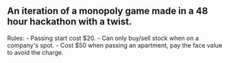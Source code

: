 ## An iteration of a monopoly game made in a 48 hour hackathon with a twist.

Rules:
     - Passing start cost $20.
     - Can only buy/sell stock when on a company's spot.
     - Cost $50 when passing an apartment, pay the face value to avoid the charge.
     
